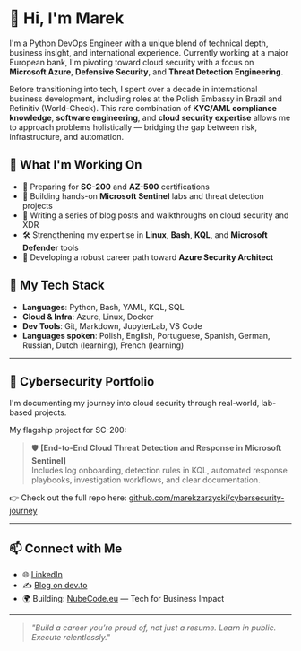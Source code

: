 # 👋 Hi, I'm Marek

I'm a Python DevOps Engineer with a unique blend of technical depth, business insight, and international experience. Currently working at a major European bank, I'm pivoting toward cloud security with a focus on **Microsoft Azure**, **Defensive Security**, and **Threat Detection Engineering**.

Before transitioning into tech, I spent over a decade in international business development, including roles at the Polish Embassy in Brazil and Refinitiv (World-Check). This rare combination of **KYC/AML compliance knowledge**, **software engineering**, and **cloud security expertise** allows me to approach problems holistically — bridging the gap between risk, infrastructure, and automation.

## 🚀 What I'm Working On

- 🎯 Preparing for **SC-200** and **AZ-500** certifications  
- 🧠 Building hands-on **Microsoft Sentinel** labs and threat detection projects  
- 📘 Writing a series of blog posts and walkthroughs on cloud security and XDR  
- 🛠️ Strengthening my expertise in **Linux**, **Bash**, **KQL**, and **Microsoft Defender** tools  
- 💼 Developing a robust career path toward **Azure Security Architect**

## 🧩 My Tech Stack

- **Languages**: Python, Bash, YAML, KQL, SQL
- **Cloud & Infra**: Azure, Linux, Docker  
- **Dev Tools**: Git, Markdown, JupyterLab, VS Code  
- **Languages spoken**: Polish, English, Portuguese, Spanish, German, Russian, Dutch (learning), French (learning)

---

## 🧪 Cybersecurity Portfolio

I'm documenting my journey into cloud security through real-world, lab-based projects.    
   
My flagship project for SC-200:

> 🛡️ **[End-to-End Cloud Threat Detection and Response in Microsoft Sentinel]**  
> Includes log onboarding, detection rules in KQL, automated response playbooks, investigation workflows, and clear documentation.

👉 Check out the full repo here: [github.com/marekzarzycki/cybersecurity-journey](https://github.com/mazarzycki/azure-security-portfolio)

---

## 📫 Connect with Me

- 🌐 [LinkedIn](https://www.linkedin.com/in/marek-zarzycki-414ab62/)  
- ✍️ [Blog on dev.to](https://dev.to/marcoz)  
- 🌍 Building: [NubeCode.eu](https://nubecode.eu) — Tech for Business Impact  

---

> _"Build a career you’re proud of, not just a resume. Learn in public. Execute relentlessly."_  
